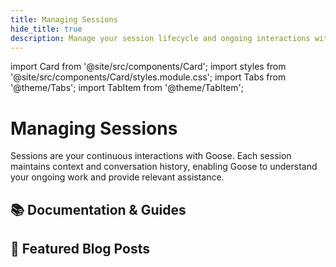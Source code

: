 ```yaml
---
title: Managing Sessions
hide_title: true
description: Manage your session lifecycle and ongoing interactions with Goose
---
```


import Card from '@site/src/components/Card';
import styles from '@site/src/components/Card/styles.module.css';
import Tabs from '@theme/Tabs';
import TabItem from '@theme/TabItem';

<h1 className={styles.pageTitle}>Managing Sessions</h1>
<p className={styles.pageDescription}>
  Sessions are your continuous interactions with Goose. Each session maintains context and conversation history, enabling Goose to understand your ongoing work and provide relevant assistance.
</p>

<div className={styles.categorySection}>
  <h2 className={styles.categoryTitle}>📚 Documentation & Guides</h2>
  <div className={styles.cardGrid}>
    <Card 
      title="Session Management"
      description="Learn how to start, resume, or search sessions, and perform other session management tasks."
      link="/docs/guides/sessions/session-management"
    />
    <Card 
      title="In-Session Actions"
      description="Discover features you can use to share information and communicate with Goose during sessions."
      link="/docs/guides/sessions/in-session-actions"
    />
    <Card 
      title="Smart Context Management"
      description="Maintain productive sessions using features that help manage context and conversation limits."
      link="/docs/guides/sessions/smart-context-management"
    />
  </div>
</div>
<div className={styles.categorySection}>
  <h2 className={styles.categoryTitle}>📝 Featured Blog Posts</h2>
  <div className={styles.cardGrid}>
    <Card
      title="6 Essential Tips for Working with Goose"
      description="Learn how focused sessions, step-by-step guidance, and refining your prompts can lead to more productive sessions."
      link="/blog/2025/03/06/goose-tips"
    />
    <Card
      title="AI Prompting 101: How to Get the Best Responses from Your AI Agent"
      description="Make your sessions more effective by adding structure to your prompts."
      link="/blog/2025/03/19/better-ai-prompting"
    />
    <Card
      title="The AI Skeptic’s Guide to Context Windows"
      description="Learn how context windows, tokens, and Goose help you manage memory and long conversations."
      link="/blog/2025/08/18/understanding-context-windows"
    />
  </div>
</div>

